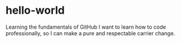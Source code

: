 # hello-world
Learning the fundamentals of GitHub
I want to learn how to code professionally, so I can make a pure and respectable carrier change. 
